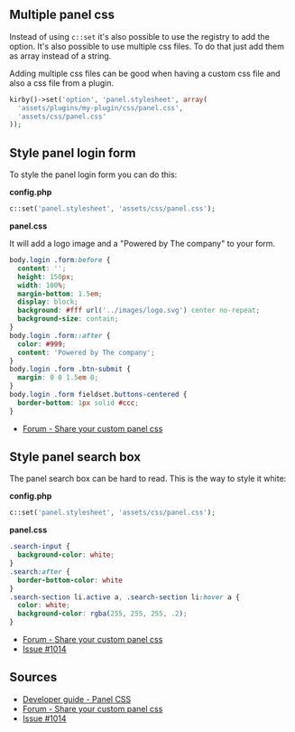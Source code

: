 ## Multiple panel css

Instead of using `c::set` it's also possible to use the registry to add the option. It's also possible to use multiple css files. To do that just add them as array instead of a string.

Adding multiple css files can be good when having a custom css file and also a css file from a plugin.

```php
kirby()->set('option', 'panel.stylesheet', array(
  'assets/plugins/my-plugin/css/panel.css',
  'assets/css/panel.css'
));
```

## Style panel login form

To style the panel login form you can do this:

**config.php**

```php
c::set('panel.stylesheet', 'assets/css/panel.css');
```

**panel.css**

It will add a logo image and a "Powered by The company" to your form.

```css
body.login .form:before {
  content: '';
  height: 150px;
  width: 100%;
  margin-bottom: 1.5em;
  display: block;
  background: #fff url('../images/logo.svg') center no-repeat;
  background-size: contain;
}
body.login .form::after {
  color: #999;
  content: 'Powered by The company';
}
body.login .form .btn-submit {
  margin: 0 0 1.5em 0;
}
body.login .form fieldset.buttons-centered {
  border-bottom: 1px solid #ccc;
}
```

- [Forum - Share your custom panel css](https://forum.getkirby.com/t/share-your-custom-panel-css/5298/8)

## Style panel search box

The panel search box can be hard to read. This is the way to style it white:

**config.php**

```php
c::set('panel.stylesheet', 'assets/css/panel.css');
```

**panel.css**

```css
.search-input {
  background-color: white;
}
.search:after {
  border-bottom-color: white
}
.search-section li.active a, .search-section li:hover a {
  color: white;
  background-color: rgba(255, 255, 255, .2);
}
```

- [Forum - Share your custom panel css](https://forum.getkirby.com/t/share-your-custom-panel-css/5298/5)
- [Issue #1014](https://github.com/getkirby/panel/issues/1014)

## Sources

- [Developer guide - Panel CSS](https://getkirby.com/docs/developer-guide/panel/css)
- [Forum - Share your custom panel css](https://forum.getkirby.com/t/share-your-custom-panel-css/5298/8)
- [Issue #1014](https://github.com/getkirby/panel/issues/1014)